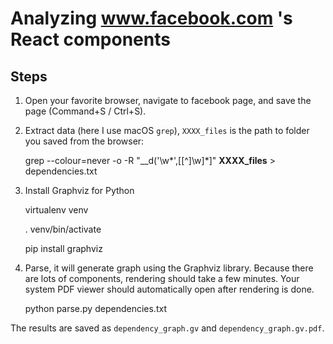 # Analyzing www.facebook.com 's React components

## Steps

1. Open your favorite browser, navigate to facebook page, and save the page (Command+S / Ctrl+S).

2. Extract data (here I use macOS `grep`), `XXXX_files` is the path to folder you saved from the browser:

    grep --colour=never -o -R "__d('\w*',\[[^]\w]*\]" **XXXX_files** > dependencies.txt

3. Install Graphviz for Python

    virtualenv venv
	
	. venv/bin/activate
	
	pip install graphviz

4. Parse, it will generate graph using the Graphviz library.
Because there are lots of components, rendering should take a few minutes.
Your system PDF viewer should automatically open after rendering is done.

    python parse.py dependencies.txt

The results are saved as `dependency_graph.gv` and `dependency_graph.gv.pdf`.

